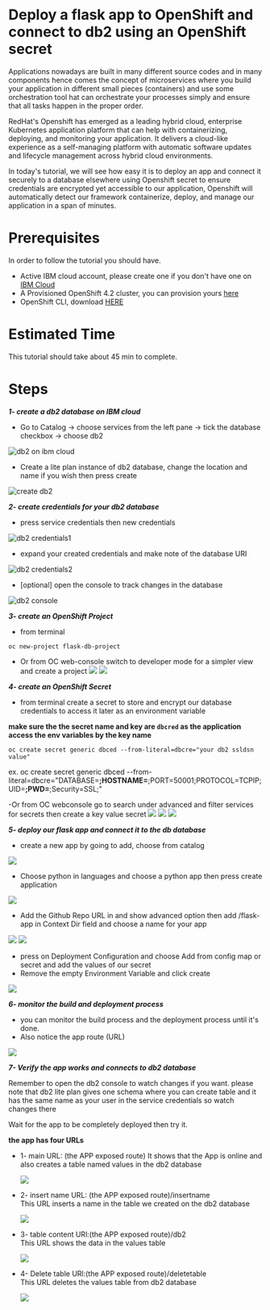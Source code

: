 # Deploy a flask app to OpenShift and connect to db2 using an OpenShift secret

Applications nowadays are built in many different source codes and in many components hence comes the concept of microservices 
where you build your application in different small pieces (containers) and use some orchestration tool hat can orchestrate 
your processes simply and ensure that all tasks happen in the proper order.

RedHat's Openshift has emerged as a leading hybrid cloud, enterprise Kubernetes application platform that can help with containerizing, deploying, and monitoring your application. It delivers a cloud-like experience as a self-managing
platform with automatic software updates and lifecycle management across hybrid cloud environments.

In today's tutorial, we will see how easy it is to deploy an app and connect it securely to a database elsewhere using Openshift
secret to ensure credentials are encrypted yet accessible to our application, Openshift will automatically detect our framework
containerize, deploy, and manage our application in a span of minutes.

# Prerequisites
In order to follow the tutorial you should have.

- Active IBM cloud account, please create one if you don't have one on [IBM Cloud](https://cloud.ibm.com/registration)
- A Provisioned OpenShift 4.2 cluster, you can provision yours [here](https://cloud.ibm.com/kubernetes/landing?platformType=openshift)
- OpenShift CLI, download [HERE](https://cloud.ibm.com/docs/openshift?topic=openshift-openshift-cli)

# Estimated Time
This tutorial should take about 45 min to complete.

# Steps

***1- create a db2 database on IBM cloud***

- Go to Catalog -> choose services from the left pane -> tick the database checkbox -> choose db2

![db2 on ibm cloud](snaps/db2_1.png)


- Create a lite plan instance of db2 database, change the location and name if you wish then press create

![create db2](snaps/db2_2.png)



***2- create credentials for your db2 database***


- press service credentials then new credentials

![db2 credentials1](snaps/db2_3.png)



- expand your created credentials and make note of the database URI

![db2 credentials2](snaps/db2_5.png)



- [optional] open the console to track changes in the database

![db2 console](snaps/db2_6.png)

***3- create an OpenShift Project***

- from terminal
```
oc new-project flask-db-project
```

- Or from OC web-console switch to developer mode for a simpler view and create a project
![](snaps/OC1.png)
![](snaps/OC2.png)

***4- create an OpenShift Secret***

- from terminal create a secret to store and encrypt our database credentials to access it later as an environment variable

**make sure the the secret name and key are `dbcred` as the application access the env variables by the key name**
```
oc create secret generic dbced --from-literal=dbcre="your db2 ssldsn value"
```
ex. oc create secret generic dbced --from-literal=dbcre="DATABASE=**;HOSTNAME=**;PORT=50001;PROTOCOL=TCPIP;UID=**;PWD=**;Security=SSL;"

-Or from OC webconsole go to search under advanced and filter services for secrets then create a key value secret
![](snaps/OC3.png)
![](snaps/OC4.png)
![](snaps/OC5.png)

***5- deploy our flask app and connect it to the db database***

- create a new app by going to add, choose from catalog 

![](snaps/OC6.png)

- Choose python in languages and choose a python app then press create application 

![](snaps/OC7.png)

- Add the Github Repo URL in  and show advanced option then add /flask-app in Context Dir field and choose a name for your app

![](snaps/OC8.png)
![](snaps/OC9.png)


- press on Deployment Configuration and choose Add from config map or secret and add the values of our secret
- Remove the empty Environment Variable and click create

![](snaps/OC10.png)



***6- monitor the build and deployment process***

- you can monitor the build process and the deployment process until it's done.
- Also notice the app route (URL)

![](snaps/OC11.png)


***7- Verify the app works and connects to db2 database***

Remember to open the db2 console to watch changes if you want. please note that db2 lite plan gives one schema where you
can create table and it has the same name as your user in the service credentials so watch changes there

Wait for the app to be completely deployed then try it.

**the app has four URLs**

- 1- main URL: (the APP exposed route)
  It shows that the App is online and also creates a table named values in the db2 database
  
  ![](snaps/OC12.png)


- 2- insert name URL: (the APP exposed route)/insertname  
  This URL inserts a name in the table we created on the db2 database
  
  ![](snaps/OC13.png)

  
- 3- table content URl:(the APP exposed route)/db2  
   This URL shows the data in the values table
   
   ![](snaps/OC14.png)


- 4- Delete table URl:(the APP exposed route)/deletetable  
   This URL deletes the values table from db2 database
   
   ![](snaps/OC15.png)


